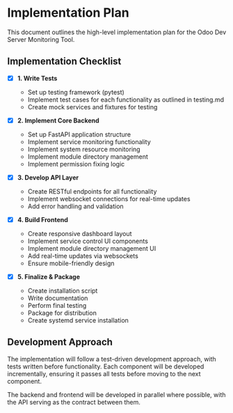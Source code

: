 # Implementation Plan

This document outlines the high-level implementation plan for the Odoo Dev Server Monitoring Tool.

## Implementation Checklist

- [x] **1. Write Tests**
  - Set up testing framework (pytest)
  - Implement test cases for each functionality as outlined in testing.md
  - Create mock services and fixtures for testing

- [x] **2. Implement Core Backend**
  - Set up FastAPI application structure
  - Implement service monitoring functionality
  - Implement system resource monitoring
  - Implement module directory management
  - Implement permission fixing logic

- [x] **3. Develop API Layer**
  - Create RESTful endpoints for all functionality
  - Implement websocket connections for real-time updates
  - Add error handling and validation

- [x] **4. Build Frontend**
  - Create responsive dashboard layout
  - Implement service control UI components
  - Implement module directory management UI
  - Add real-time updates via websockets
  - Ensure mobile-friendly design

- [x] **5. Finalize & Package**
  - Create installation script
  - Write documentation
  - Perform final testing
  - Package for distribution
  - Create systemd service installation

## Development Approach

The implementation will follow a test-driven development approach, with tests written before functionality. Each component will be developed incrementally, ensuring it passes all tests before moving to the next component.

The backend and frontend will be developed in parallel where possible, with the API serving as the contract between them.

